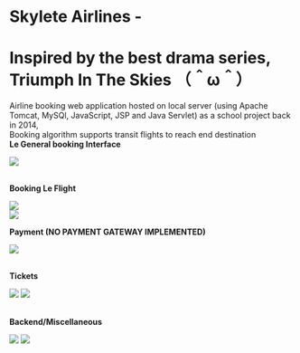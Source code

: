 # Skylete Airlines - 
# Inspired by the best drama series, Triumph In The Skies （＾ω＾）
Airline booking web application hosted on local server (using Apache Tomcat, MySQl, JavaScript, JSP and Java Servlet) as a school project back in 2014,</br>
Booking algorithm supports transit flights to reach end destination</br>
<b>Le General booking Interface</b>
<p>
    <img src="https://i.imgur.com/ygQ8HDk.png" />
</p></br>
<b>Booking Le Flight</b>
<p>
    <img src="https://i.imgur.com/yNLVEoi.png" /></br>
    <img src="https://i.imgur.com/dRhuZKM.png" />
</p>
<b>Payment (NO PAYMENT GATEWAY IMPLEMENTED)</b>
<p>
    <img src="https://i.imgur.com/HCdPkTJ.png" />
</p></br>
<b>Tickets</b>
<p>
    <img src="https://i.imgur.com/aSx4LNZ.png" />
    <img src="https://i.imgur.com/Jdz5FiK.png" />
</p></br>
<b>Backend/Miscellaneous</b>
<p>
    <img src="https://i.imgur.com/9s3GzZL.png" />
    <img src="https://i.imgur.com/Jdz5FiK.png" />
</p></br>
